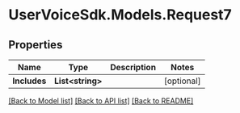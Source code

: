 # UserVoiceSdk.Models.Request7
## Properties

Name | Type | Description | Notes
------------ | ------------- | ------------- | -------------
**Includes** | **List&lt;string&gt;** |  | [optional] 

[[Back to Model list]](../README.md#documentation-for-models) [[Back to API list]](../README.md#documentation-for-api-endpoints) [[Back to README]](../README.md)


